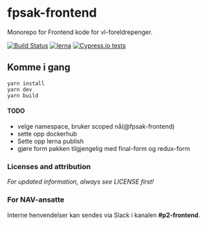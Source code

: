 # fpsak-frontend
Monorepo for Frontend kode for vl-foreldrepenger.

[![Build Status](https://travis-ci.org/navikt/fpsak-frontend.svg?branch=master)](https://travis-ci.org/navikt/fpsak-frontend)
[![lerna](https://img.shields.io/badge/maintained%20with-lerna-cc00ff.svg)](https://lernajs.io/)
[![Cypress.io tests](https://img.shields.io/badge/cypress.io-tests-green.svg?style=flat-square)](https://cypress.io)

## Komme i gang
````
yarn install
yarn dev
yarn build
````

#### TODO

* velge namespace, bruker scoped nå(@fpsak-frontend)
* sette opp dockerhub
* Sette opp lerna publish
* gjøre form pakken tilgjengelig med final-form og redux-form

### Licenses and attribution
*For updated information, always see LICENSE first!*

### For NAV-ansatte
Interne henvendelser kan sendes via Slack i kanalen **#p2-frontend**.
